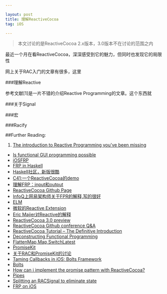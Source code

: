 ```yaml
---

layout: post
title: 理解ReactiveCocoa
tag: iOS

---
```


> 本文讨论的是ReactiveCocoa 2.x版本，3.0版本不在讨论的范围之内 
 
最近一个月在看ReactiveCocoa，深深感受到它的魅力，但同时也发现它的局限性

网上关于RAC入门的文章有很多，这里

###理解Reactive

参考文献[1]是一片不错的介绍Reactive Programming的文章。这个东西就

###关于Signal


###宏


###Racify




##Further Reading:

1. [The introduction to Reactive Programming you've been missing](https://gist.github.com/staltz/868e7e9bc2a7b8c1f754)
- [Is functional GUI programming possible](http://stackoverflow.com/questions/2672791/is-functional-gui-programming-possible)
- [iOSFRP](https://leanpub.com/iosfrp/) 
- [FRP in Haskell](https://vimeo.com/96744621)
- [Haskell社区，新版很酷](https://www.haskell.org/)
- [C41:一个ReactiveCocoa的demo](https://github.com/AshFurrow/C-41)
- [理解FRP：input和output](http://blog.maybeapps.com/post/42894317939/input-and-output)
- [ReactiveCocoa Github Page](https://github.com/ReactiveCocoa/ReactiveCocoa#introduction)
- [InfoQ上网易架构师关于FPR的解释,写的很好](http://www.infoq.com/cn/articles/functional-reactive-programming)
- [ELM](http://elm-lang.org/)
- [微软的Reactive Extension](https://msdn.microsoft.com/en-us/data/gg577609.aspx)
- [Eric Majier对Reactive的解释](https://www.youtube.com/watch?v=sTSQlYX5DU0)
- [ReactiveCocoa 3.0 preview](https://www.youtube.com/watch?v=ICNjRS2X8WM)
- [ReactiveCocoa Github conference Q&A](https://www.youtube.com/watch?v=NzKp2AjnMMM)
- [ReactiveCocoa Tutorial – The Definitive Introduction](http://www.raywenderlich.com/62699/reactivecocoa-tutorial-pt1)
- [Deconstructing Functional Programming](http://www.infoq.com/presentations/functional-pros-cons)
- [FlattenMap,Map,SwitchLatest](http://rcdp.io/flattenMap-vs-map-switchToLatest.html)
- [PromiseKit](http://promisekit.org/introduction/)
- [关于RAC和PromiseKit的讨论](http://www.reddit.com/r/iOSProgramming/comments/26lrqw/promisekit_a_framework_for_async_cocoa_programming/)
- [Taming Callbacks in iOS: Bolts Framework](http://www.dimroc.com/2014/12/17/bolt-framework-promisekit-or-reactive-cocoa-for-async/)
- [Bolts](https://github.com/BoltsFramework/Bolts-iOS)
- [How can i implement the promise pattern with ReactiveCocoa?](http://stackoverflow.com/questions/18827122/how-can-i-implement-the-promise-pattern-with-reactivecocoa)
- [Pipes](http://codeplease.io/pipes/)
- [Splitting an RACSignal to eliminate state](http://stackoverflow.com/questions/18852844/splitting-an-racsignal-to-eliminate-state/18860635#18860635)
- [FRP on iOS](http://thoughtsdumping.blogspot.tw/2014/01/ios-fp-functional-programming-native.html)



